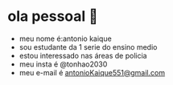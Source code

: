 # ola pessoal 👋
- meu nome é:antonio kaique
- sou estudante da 1 serie do ensino medio
- estou interessado nas áreas de policia
- meu insta é @tonhao2030
- meu e-mail é antonioKaique551@gmail.com
<!--
**Antonio280/antonio280** is a ✨ _special_ ✨ repository because its `README.md` (this file) appears on your GitHub profile.

Here are some ideas to get you started:

- 🔭 I’m currently working on ...
- 🌱 I’m currently learning ...
- 👯 I’m looking to collaborate on ...
- 🤔 I’m looking for help with ...
- 💬 Ask me about ...
- 📫 How to reach me: ...
- 😄 Pronouns: ...
- ⚡ Fun fact: ...
-->
